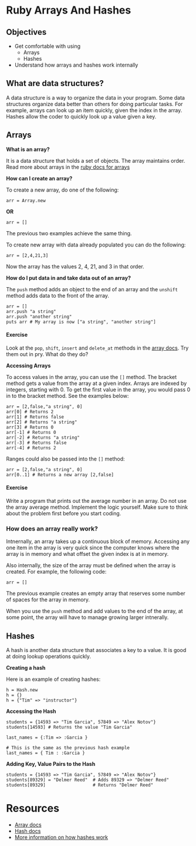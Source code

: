 # Ruby Arrays And Hashes

## Objectives

* Get comfortable with using
    * Arrays
    * Hashes
* Understand how arrays and hashes work internally

## What are data structures?
A data structure is a way to organize the data in your program.  Some data structures organize data better than others for doing particular tasks.  For example, arrays can look up an item quickly, given the index in the array.  Hashes allow the coder to quickly look up a value given a key.

## Arrays

__What is an array?__

It is a data structure that holds a set of objects.  The array maintains order.  Read more about arrays in the [ruby docs for arrays](http://www.ruby-doc.org/core-2.1.1/Array.html)

__How can I create an array?__

To create a new array, do one of the following:

```
arr = Array.new

```
__OR__

```
arr = []
```
The previous two examples achieve the same thing.

To create new array with data already populated you can do the following:

```
arr = [2,4,21,3]
```
Now the array has the values 2, 4, 21, and 3 in that order.

__How do I put data in and take data out of an array?__

The ```push``` method adds an object to the end of an array and the ```unshift``` method adds data to the front of the array.

```
arr = []
arr.push "a string"
arr.push "another string"
puts arr # My array is now ["a string", "another string"]
```


#### Exercise

Look at the ```pop```, ```shift```, ```insert``` and ```delete_at``` methods in the [array docs](http://www.ruby-doc.org/core-2.1.1/Array.html).  Try them out in pry.  What do they do?


__Accessing Arrays__

To access values in the array, you can use the ```[]``` method.  The bracket method gets a value from the array at a given index.  Arrays are indexed by integers, starting with 0. To get the first value in the array, you would pass 0 in to the bracket method.  See the examples below:

```
arr = [2,false,"a string", 0]
arr[0] # Returns 2
arr[1] # Returns false
arr[2] # Returns "a string"
arr[3] # Returns 0
arr[-1] # Returns 0
arr[-2] # Returns "a string"
arr[-3] # Returns false
arr[-4] # Returns 2
```
Ranges could also be passed into the ```[]``` method:

```
arr = [2,false,"a string", 0]
arr[0..1] # Returns a new array [2,false]
```

#### Exercise

Write a program that prints out the average number in an array.  Do not use the array average method.  Implement the logic yourself.  Make sure to think about the problem first before you start coding.

### How does an array really work?

Intnernally, an array takes up a continuous block of memory.  Accessing any one item in the array is very quick since the computer knows where the array is in memory and what offset the given index is at in memory.

Also internally, the size of the array must be defined when the array is created.  For example, the following code:

```
arr = []
```
The previous example creates an empty array that reserves some number of spaces for the array in memory.

When you use the ```push``` method and add values to the end of the array, at some point, the array will have to manage growing larger intnerally.

## Hashes

A hash is another data structure that associates a key to a value.  It is good at doing lookup operations quickly.

__Creating a hash__

Here is an example of creating hashes:

```
h = Hash.new
h = {}
h = {"Tim" => "instructor"}
```
__Accessing the Hash__

```
students = {14593 => "Tim Garcia", 57849 => "Alex Notov"}
students[14593] # Returns the value "Tim Garcia"

last_names = {:Tim => :Garcia }

# This is the same as the previous hash example
last_names = { Tim : :Garcia }
```

__Adding Key, Value Pairs to the Hash__

```
students = {14593 => "Tim Garcia", 57849 => "Alex Notov"}
students[89329] = "Delmer Reed"  # Adds 89329 => "Delmer Reed"
students[89329]                  # Returns "Delmer Reed"
```



# Resources

* [Array docs](http://www.ruby-doc.org/core-2.1.1/Array.html)
* [Hash docs](http://www.ruby-doc.org/core-2.1.1/Hash.html)
* [More information on how hashes work](http://www.sparknotes.com/cs/searching/hashtables/section1.html)



